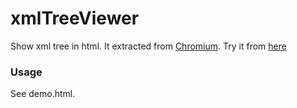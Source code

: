 # xmlTreeViewer
Show xml tree in html. It extracted from [Chromium](https://code.google.com/p/chromium/codesearch#chromium/src/third_party/WebKit/Source/core/xml/DocumentXMLTreeViewer.js&sq=package:chromium&q=xml%20lang:%5Ejavascript$). Try it from [here](http://fet.facingsea.com/xml/index.html)

### Usage
See demo.html.

